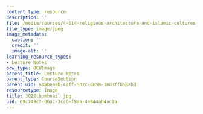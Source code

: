 ```yaml
---
content_type: resource
description: ''
file: /media/courses/4-614-religious-architecture-and-islamic-cultures-fall-2002/69c749c706ac3cc6f9aa4e844ab4ac2a_3022thumbnail.jpg
file_type: image/jpeg
image_metadata:
  caption: ''
  credit: ''
  image-alt: ''
learning_resource_types:
- Lecture Notes
ocw_type: OCWImage
parent_title: Lecture Notes
parent_type: CourseSection
parent_uid: 68abeaab-4eff-532c-e858-18d3ffb567bd
resourcetype: Image
title: 3022thumbnail.jpg
uid: 69c749c7-06ac-3cc6-f9aa-4e844ab4ac2a
---
```

